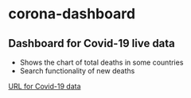 # corona-dashboard
## Dashboard for Covid-19 live data
- Shows the chart of total deaths in some countries
- Search functionality of new deaths

[URL for Covid-19 data](https://documenter.getpostman.com/view/10808728/SzS8rjbc?version=latest)
